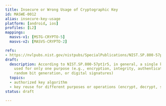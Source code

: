 ```yaml
---
title: Insecure or Wrong Usage of Cryptographic Key
id: MASWE-0012
alias: insecure-key-usage
platform: [android, ios]
profiles: [L2]
mappings:
  masvs-v1: [MSTG-CRYPTO-5]
  masvs-v2: [MASVS-CRYPTO-2]

refs:
- https://nvlpubs.nist.gov/nistpubs/SpecialPublications/NIST.SP.800-57pt1r5.pdf
draft:
  description: According to NIST.SP.800-57pt1r5, in general, a single key shall be
    used for only one purpose (e.g., encryption, integrity, authentication, key wrapping,
    random bit generation, or digital signatures)
  topics:
  - authorized key algorithm
  - key reuse for different purposes or operations (encrypt, decrypt, sign,...)
status: draft

---
```


